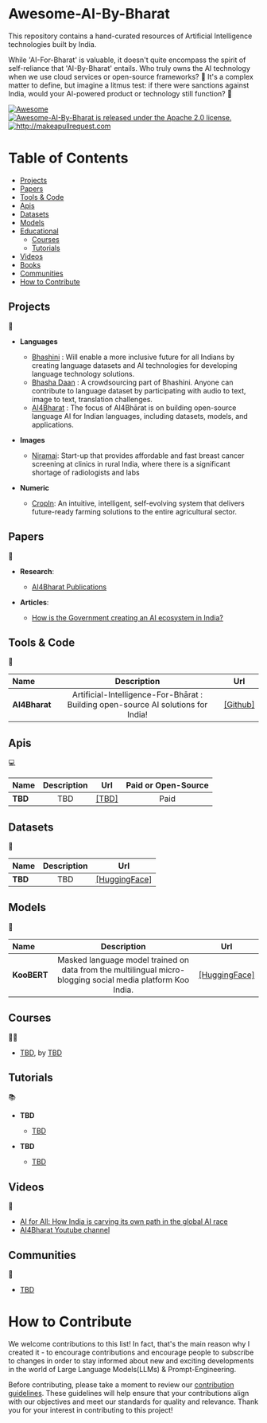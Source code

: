 # Awesome-AI-By-Bharat
This repository contains a hand-curated resources of Artificial Intelligence technologies built by India.

While 'AI-For-Bharat' is valuable, it doesn't quite encompass the spirit of self-reliance that 'AI-By-Bharat' entails. Who truly owns the AI technology when we use cloud services or open-source frameworks? 🤔 It's a complex matter to define, but imagine a litmus test: if there were sanctions against India, would your AI-powered product or technology still function? 💪

  
  <a href="https://awesome.re">
    <img src="https://awesome.re/badge.svg" alt="Awesome" />
  </a>
  <a href="https://github.com/yogeshhk/Awesome-AI-By-Bharat/blob/master/LICENSE">
    <img src="https://img.shields.io/badge/License-Apache_2.0-blue.svg" alt="Awesome-AI-By-Bharat is released under the Apache 2.0 license." />
  </a>
  <a href="http://makeapullrequest.com">
    <img src="https://img.shields.io/badge/PRs-welcome-brightgreen.svg?style=flat-square" alt="http://makeapullrequest.com" />
  </a>
</h4>


# Table of Contents

- [Projects](#projects)
- [Papers](#papers)
- [Tools & Code](#tools--code)
- [Apis](#apis)
- [Datasets](#datasets)
- [Models](#models)
- [Educational](#educational)
  - [Courses](#courses)
  - [Tutorials](#tutorials)
- [Videos](#videos)
- [Books](#books)
- [Communities](#communities)
- [How to Contribute](#how-to-contribute)

## Projects
🔬
- **Languages**
	- [Bhashini](https://bhashini.gov.in/en/) : Will enable a more inclusive future for all Indians by creating language datasets and AI technologies for developing language technology solutions.
	- [Bhasha Daan](https://bhashini.gov.in/bhashadaan/en/home) : A crowdsourcing part of Bhashini. Anyone can contribute to language dataset by participating with audio to text, image to text, translation challenges.
	- [AI4Bharat](https://ai4bharat.iitm.ac.in/) : The focus of AI4Bhārat is on building open-source language AI for Indian languages, including datasets, models, and applications.
	
- **Images**
	- [Niramai](https://www.niramai.com/): Start-up that provides affordable and fast breast cancer screening at clinics in rural India, where there is a significant shortage of radiologists and labs

- **Numeric**
	- [CropIn](https://www.cropin.com/): An intuitive, intelligent, self-evolving system that delivers future-ready farming solutions to the entire agricultural sector. 

## Papers
📄
- **Research**:
  - [AI4Bharat Publications](https://ai4bharat.iitm.ac.in/publications)
  
 
- **Articles**:
  - [How is the Government creating an AI ecosystem in India?](https://www.bennett.edu.in/media-center/blog/how-is-the-government-creating-an-ai-ecosystem-in-india/)


## Tools & Code
🔧

|      Name                | Description  | Url |
| :-------------------- | :----------: | :----------: |
| **AI4Bharat** | Artificial-Intelligence-For-Bhārat : Building open-source AI solutions for India! | [[Github]](https://github.com/AI4Bharat) |


## Apis
💻

|      Name                | Description  | Url | Paid or Open-Source |
| :-------------------- | :----------: | :----------: | :----------: |
| **TBD** | TBD | [[TBD]](https://openai.com/api/) | Paid |



## Datasets
💾

|      Name                | Description  | Url |
| :-------------------- | :----------: | :----------: |
| **TBD** | TBD | [[HuggingFace]](https://huggingface.co/datasets/bigscience/P3) |


## Models
🧠

|      Name                | Description  | Url | 
| :-------------------- | :----------: | :----------: |
| **KooBERT** | Masked language model trained on data from the multilingual micro-blogging social media platform Koo India.  | [[HuggingFace]](https://huggingface.co/KooAI/KooBERT) |


## Courses
👩‍🏫

- [TBD](https://www.deeplearning.ai/short-courses/chatgpt-prompt-engineering-for-developers/), by [TBD](https://www.deeplearning.ai/)


## Tutorials
📚

  - **TBD**

    - [TBD](https://www.linkedin.com/pulse/prompt-engineering-101-introduction-resources-amatriain)

  - **TBD**

    - [TBD](https://aitestkitchen.withgoogle.com/how-lamda-works)


## Videos
🎥

- [AI for All: How India is carving its own path in the global AI race](https://oecd.ai/fr/wonk/india)
- [AI4Bharat Youtube channel](https://www.youtube.com/@ai4bharat)

## Communities
🤝

- [TBD](https://discord.com/invite/openai)




# How to Contribute

We welcome contributions to this list! In fact, that's the main reason why I created it - to encourage contributions and encourage people to subscribe to changes in order to stay informed about new and exciting developments in the world of Large Language Models(LLMs) & Prompt-Engineering.

Before contributing, please take a moment to review our [contribution guidelines](contributing.md). These guidelines will help ensure that your contributions align with our objectives and meet our standards for quality and relevance. Thank you for your interest in contributing to this project!

